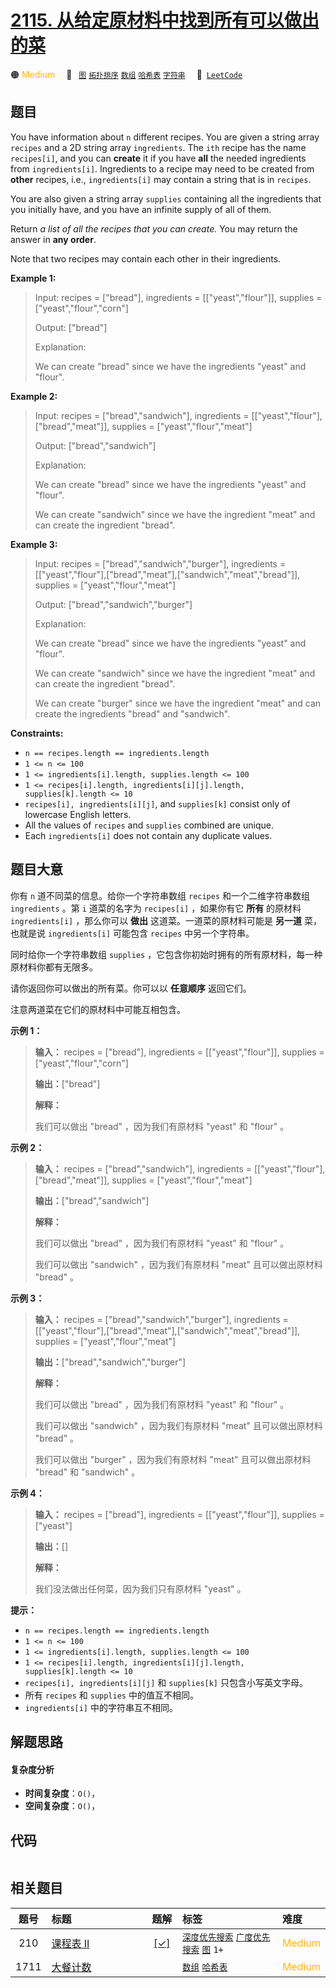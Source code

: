 # [2115. 从给定原材料中找到所有可以做出的菜](https://leetcode.com/problems/find-all-possible-recipes-from-given-supplies)

🟠 <font color=#ffb800>Medium</font>&emsp; 🔖&ensp; [`图`](/tag/graph.md) [`拓扑排序`](/tag/topological-sort.md) [`数组`](/tag/array.md) [`哈希表`](/tag/hash-table.md) [`字符串`](/tag/string.md)&emsp; 🔗&ensp;[`LeetCode`](https://leetcode.com/problems/find-all-possible-recipes-from-given-supplies)

## 题目

You have information about `n` different recipes. You are given a string array
`recipes` and a 2D string array `ingredients`. The `ith` recipe has the name
`recipes[i]`, and you can **create** it if you have **all** the needed
ingredients from `ingredients[i]`. Ingredients to a recipe may need to be
created from **other** recipes, i.e., `ingredients[i]` may contain a string
that is in `recipes`.

You are also given a string array `supplies` containing all the ingredients
that you initially have, and you have an infinite supply of all of them.

Return _a list of all the recipes that you can create._ You may return the
answer in **any order**.

Note that two recipes may contain each other in their ingredients.



**Example 1:**

> Input: recipes = ["bread"], ingredients = [["yeast","flour"]], supplies = ["yeast","flour","corn"]
> 
> Output: ["bread"]
> 
> Explanation:
> 
> We can create "bread" since we have the ingredients "yeast" and "flour".

**Example 2:**

> Input: recipes = ["bread","sandwich"], ingredients = [["yeast","flour"],["bread","meat"]], supplies = ["yeast","flour","meat"]
> 
> Output: ["bread","sandwich"]
> 
> Explanation:
> 
> We can create "bread" since we have the ingredients "yeast" and "flour".
> 
> We can create "sandwich" since we have the ingredient "meat" and can create the ingredient "bread".

**Example 3:**

> Input: recipes = ["bread","sandwich","burger"], ingredients = [["yeast","flour"],["bread","meat"],["sandwich","meat","bread"]], supplies = ["yeast","flour","meat"]
> 
> Output: ["bread","sandwich","burger"]
> 
> Explanation:
> 
> We can create "bread" since we have the ingredients "yeast" and "flour".
> 
> We can create "sandwich" since we have the ingredient "meat" and can create the ingredient "bread".
> 
> We can create "burger" since we have the ingredient "meat" and can create the ingredients "bread" and "sandwich".

**Constraints:**

  * `n == recipes.length == ingredients.length`
  * `1 <= n <= 100`
  * `1 <= ingredients[i].length, supplies.length <= 100`
  * `1 <= recipes[i].length, ingredients[i][j].length, supplies[k].length <= 10`
  * `recipes[i], ingredients[i][j]`, and `supplies[k]` consist only of lowercase English letters.
  * All the values of `recipes` and `supplies` combined are unique.
  * Each `ingredients[i]` does not contain any duplicate values.


## 题目大意

你有 `n` 道不同菜的信息。给你一个字符串数组 `recipes` 和一个二维字符串数组 `ingredients` 。第 `i` 道菜的名字为
`recipes[i]` ，如果你有它 **所有**  的原材料 `ingredients[i]` ，那么你可以 **做出**
这道菜。一道菜的原材料可能是 **另一道**  菜，也就是说 `ingredients[i]` 可能包含 `recipes` 中另一个字符串。

同时给你一个字符串数组 `supplies` ，它包含你初始时拥有的所有原材料，每一种原材料你都有无限多。

请你返回你可以做出的所有菜。你可以以 **任意顺序**  返回它们。

注意两道菜在它们的原材料中可能互相包含。



**示例 1：**

> 
> 
> 
> 
> 
> **输入：** recipes = ["bread"], ingredients = [["yeast","flour"]], supplies = ["yeast","flour","corn"]
> 
> **输出：**["bread"]
> 
> **解释：**
> 
> 我们可以做出 "bread" ，因为我们有原材料 "yeast" 和 "flour" 。
> 
> 

**示例 2：**

> 
> 
> 
> 
> 
> **输入：** recipes = ["bread","sandwich"], ingredients = [["yeast","flour"],["bread","meat"]], supplies = ["yeast","flour","meat"]
> 
> **输出：**["bread","sandwich"]
> 
> **解释：**
> 
> 我们可以做出 "bread" ，因为我们有原材料 "yeast" 和 "flour" 。
> 
> 我们可以做出 "sandwich" ，因为我们有原材料 "meat" 且可以做出原材料 "bread" 。
> 
> 

**示例 3：**

> 
> 
> 
> 
> 
> **输入：** recipes = ["bread","sandwich","burger"], ingredients = [["yeast","flour"],["bread","meat"],["sandwich","meat","bread"]], supplies = ["yeast","flour","meat"]
> 
> **输出：**["bread","sandwich","burger"]
> 
> **解释：**
> 
> 我们可以做出 "bread" ，因为我们有原材料 "yeast" 和 "flour" 。
> 
> 我们可以做出 "sandwich" ，因为我们有原材料 "meat" 且可以做出原材料 "bread" 。
> 
> 我们可以做出 "burger" ，因为我们有原材料 "meat" 且可以做出原材料 "bread" 和 "sandwich" 。
> 
> 

**示例 4：**

> 
> 
> 
> 
> 
> **输入：** recipes = ["bread"], ingredients = [["yeast","flour"]], supplies = ["yeast"]
> 
> **输出：**[]
> 
> **解释：**
> 
> 我们没法做出任何菜，因为我们只有原材料 "yeast" 。
> 
> 



**提示：**

  * `n == recipes.length == ingredients.length`
  * `1 <= n <= 100`
  * `1 <= ingredients[i].length, supplies.length <= 100`
  * `1 <= recipes[i].length, ingredients[i][j].length, supplies[k].length <= 10`
  * `recipes[i], ingredients[i][j]` 和 `supplies[k]` 只包含小写英文字母。
  * 所有 `recipes` 和 `supplies` 中的值互不相同。
  * `ingredients[i]` 中的字符串互不相同。


## 解题思路

#### 复杂度分析

- **时间复杂度**：`O()`，
- **空间复杂度**：`O()`，

## 代码

```javascript

```

## 相关题目

<!-- prettier-ignore -->
| 题号 | 标题 | 题解 | 标签 | 难度 |
| :------: | :------ | :------: | :------ | :------ |
| 210 | [课程表 II](https://leetcode.com/problems/course-schedule-ii) | [[✓]](/problem/0210.md) |  [`深度优先搜索`](/tag/depth-first-search.md) [`广度优先搜索`](/tag/breadth-first-search.md) [`图`](/tag/graph.md) `1+` | <font color=#ffb800>Medium</font> |
| 1711 | [大餐计数](https://leetcode.com/problems/count-good-meals) |  |  [`数组`](/tag/array.md) [`哈希表`](/tag/hash-table.md) | <font color=#ffb800>Medium</font> |

<style>
.blue {
    background-color: #096dd9;
    padding: 0.25rem 0.5rem;
    margin: 0;
    font-size: 0.85em;
    border-radius: 3px;
    color: white;
    font-weight: 500;
}
table th:first-of-type { width: 10%; }
table th:nth-of-type(2) { width: 35%; }
table th:nth-of-type(3) { width: 10%; }
table th:nth-of-type(4) { width: 35%; }
table th:nth-of-type(5) { width: 10%; }
</style>
